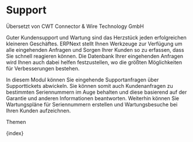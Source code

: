 # Support

<span class="text-muted contributed-by">Übersetzt von CWT Connector & Wire Technology GmbH</span> 

Guter Kundensupport und Wartung sind das Herzstück jeden erfolgreichen kleineren Geschäftes. ERPNext stellt Ihnen Werkzeuge zur Verfügung um alle eingehenden Anfragen und Sorgen Ihrer Kunden so zu erfassen, dass Sie schnell reagieren können. Die Datenbank Ihrer eingehenden Anfragen wird Ihnen auch dabei helfen festzustellen, wo die größten Möglichkeiten für Verbesserungen bestehen.

In diesem Modul können Sie eingehende Supportanfragen über Supporttickets abwickeln. Sie können somit auch Kundenanfragen zu bestimmten Seriennummern im Auge behalten und diese basierend auf der Garantie und anderen Informationen beantworten. Weiterhin können Sie Wartungspläne für Seriennummern erstellen und Wartungsbesuche bei Ihren Kunden aufzeichnen.

Themen

{index}
